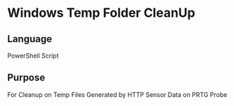 # Windows Temp Folder CleanUp

## Language
PowerShell Script

## Purpose
For Cleanup on Temp Files Generated by HTTP Sensor Data on PRTG Probe
